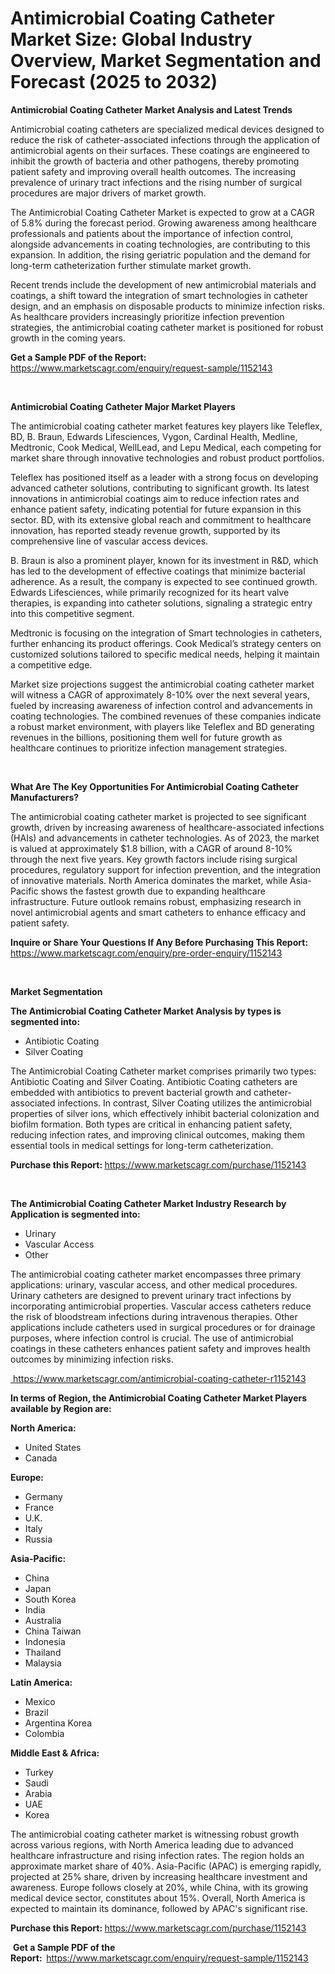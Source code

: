 <p><h1>Antimicrobial Coating Catheter Market Size: Global Industry Overview, Market Segmentation and Forecast (2025 to 2032)</h1></p><p><strong>Antimicrobial Coating Catheter Market Analysis and Latest Trends</strong></p>
<p><p>Antimicrobial coating catheters are specialized medical devices designed to reduce the risk of catheter-associated infections through the application of antimicrobial agents on their surfaces. These coatings are engineered to inhibit the growth of bacteria and other pathogens, thereby promoting patient safety and improving overall health outcomes. The increasing prevalence of urinary tract infections and the rising number of surgical procedures are major drivers of market growth.</p><p>The Antimicrobial Coating Catheter Market is expected to grow at a CAGR of 5.8% during the forecast period. Growing awareness among healthcare professionals and patients about the importance of infection control, alongside advancements in coating technologies, are contributing to this expansion. In addition, the rising geriatric population and the demand for long-term catheterization further stimulate market growth. </p><p>Recent trends include the development of new antimicrobial materials and coatings, a shift toward the integration of smart technologies in catheter design, and an emphasis on disposable products to minimize infection risks. As healthcare providers increasingly prioritize infection prevention strategies, the antimicrobial coating catheter market is positioned for robust growth in the coming years.</p></p>
<p><strong>Get a Sample PDF of the Report:&nbsp;</strong> <a href="https://www.marketscagr.com/enquiry/request-sample/1152143?utm_campaign=2031&utm_medium=2&utm_source=Github&utm_content=ia&utm_term=14042025&utm_id=antimicrobial-coating-catheter">https://www.marketscagr.com/enquiry/request-sample/1152143</a></p>
<p>&nbsp;</p>
<p><strong>Antimicrobial Coating Catheter Major Market Players</strong></p>
<p><p>The antimicrobial coating catheter market features key players like Teleflex, BD, B. Braun, Edwards Lifesciences, Vygon, Cardinal Health, Medline, Medtronic, Cook Medical, WellLead, and Lepu Medical, each competing for market share through innovative technologies and robust product portfolios.</p><p>Teleflex has positioned itself as a leader with a strong focus on developing advanced catheter solutions, contributing to significant growth. Its latest innovations in antimicrobial coatings aim to reduce infection rates and enhance patient safety, indicating potential for future expansion in this sector. BD, with its extensive global reach and commitment to healthcare innovation, has reported steady revenue growth, supported by its comprehensive line of vascular access devices.</p><p>B. Braun is also a prominent player, known for its investment in R&D, which has led to the development of effective coatings that minimize bacterial adherence. As a result, the company is expected to see continued growth. Edwards Lifesciences, while primarily recognized for its heart valve therapies, is expanding into catheter solutions, signaling a strategic entry into this competitive segment.</p><p>Medtronic is focusing on the integration of Smart technologies in catheters, further enhancing its product offerings. Cook Medical’s strategy centers on customized solutions tailored to specific medical needs, helping it maintain a competitive edge.</p><p>Market size projections suggest the antimicrobial coating catheter market will witness a CAGR of approximately 8-10% over the next several years, fueled by increasing awareness of infection control and advancements in coating technologies. The combined revenues of these companies indicate a robust market environment, with players like Teleflex and BD generating revenues in the billions, positioning them well for future growth as healthcare continues to prioritize infection management strategies.</p></p>
<p>&nbsp;</p>
<p><strong>What Are The Key Opportunities For Antimicrobial Coating Catheter Manufacturers?</strong></p>
<p><p>The antimicrobial coating catheter market is projected to see significant growth, driven by increasing awareness of healthcare-associated infections (HAIs) and advancements in catheter technologies. As of 2023, the market is valued at approximately $1.8 billion, with a CAGR of around 8-10% through the next five years. Key growth factors include rising surgical procedures, regulatory support for infection prevention, and the integration of innovative materials. North America dominates the market, while Asia-Pacific shows the fastest growth due to expanding healthcare infrastructure. Future outlook remains robust, emphasizing research in novel antimicrobial agents and smart catheters to enhance efficacy and patient safety.</p></p>
<p><strong>Inquire or Share Your Questions If Any Before Purchasing This Report:</strong> <a href="https://www.marketscagr.com/enquiry/pre-order-enquiry/1152143?utm_campaign=2031&utm_medium=2&utm_source=Github&utm_content=ia&utm_term=14042025&utm_id=antimicrobial-coating-catheter">https://www.marketscagr.com/enquiry/pre-order-enquiry/1152143</a></p>
<p>&nbsp;</p>
<p><strong>Market Segmentation</strong></p>
<p><strong>The Antimicrobial Coating Catheter Market Analysis by types is segmented into:</strong></p>
<p><ul><li>Antibiotic Coating</li><li>Silver Coating</li></ul></p>
<p><p>The Antimicrobial Coating Catheter market comprises primarily two types: Antibiotic Coating and Silver Coating. Antibiotic Coating catheters are embedded with antibiotics to prevent bacterial growth and catheter-associated infections. In contrast, Silver Coating utilizes the antimicrobial properties of silver ions, which effectively inhibit bacterial colonization and biofilm formation. Both types are critical in enhancing patient safety, reducing infection rates, and improving clinical outcomes, making them essential tools in medical settings for long-term catheterization.</p></p>
<p><strong>Purchase this Report:&nbsp;</strong><a href="https://www.marketscagr.com/purchase/1152143?utm_campaign=2031&utm_medium=2&utm_source=Github&utm_content=ia&utm_term=14042025&utm_id=antimicrobial-coating-catheter">https://www.marketscagr.com/purchase/1152143</a></p>
<p>&nbsp;</p>
<p><strong>The Antimicrobial Coating Catheter Market Industry Research by Application is segmented into:</strong></p>
<p><ul><li>Urinary</li><li>Vascular Access</li><li>Other</li></ul></p>
<p><p>The antimicrobial coating catheter market encompasses three primary applications: urinary, vascular access, and other medical procedures. Urinary catheters are designed to prevent urinary tract infections by incorporating antimicrobial properties. Vascular access catheters reduce the risk of bloodstream infections during intravenous therapies. Other applications include catheters used in surgical procedures or for drainage purposes, where infection control is crucial. The use of antimicrobial coatings in these catheters enhances patient safety and improves health outcomes by minimizing infection risks.</p></p>
<p><a href="https://www.marketscagr.com/antimicrobial-coating-catheter-r1152143?utm_campaign=2031&utm_medium=2&utm_source=Github&utm_content=ia&utm_term=14042025&utm_id=antimicrobial-coating-catheter">&nbsp;https://www.marketscagr.com/antimicrobial-coating-catheter-r1152143</a></p>
<p><strong>In terms of Region, the Antimicrobial Coating Catheter Market Players available by Region are:</strong></p>
<p>
    <p> <strong> North America: </strong>
        <ul>
            <li>United States</li>
            <li>Canada</li>
        </ul>
        </p> 
    <p> <strong> Europe: </strong>
        <ul>
            <li>Germany</li>
            <li>France</li>
            <li>U.K.</li>
            <li>Italy</li>
            <li>Russia</li>
        </ul>
        </p> 
    <p> <strong> Asia-Pacific: </strong>
        <ul>
            <li>China</li>
            <li>Japan</li>
            <li>South Korea</li>
            <li>India</li>
            <li>Australia</li>
            <li>China Taiwan</li>
            <li>Indonesia</li>
            <li>Thailand</li>
            <li>Malaysia</li>
        </ul>
        </p> 
    <p> <strong> Latin America: </strong>
        <ul>
            <li>Mexico</li>
            <li>Brazil</li>
            <li>Argentina Korea</li>
            <li>Colombia</li>
        </ul>
        </p> 
    <p> <strong> Middle East & Africa: </strong>
        <ul>
            <li>Turkey</li>
            <li>Saudi</li>
            <li>Arabia</li>
            <li>UAE</li>
            <li>Korea</li>
        </ul>
    </p>
    </p>
<p><p>The antimicrobial coating catheter market is witnessing robust growth across various regions, with North America leading due to advanced healthcare infrastructure and rising infection rates. The region holds an approximate market share of 40%. Asia-Pacific (APAC) is emerging rapidly, projected at 25% share, driven by increasing healthcare investment and awareness. Europe follows closely at 20%, while China, with its growing medical device sector, constitutes about 15%. Overall, North America is expected to maintain its dominance, followed by APAC's significant rise.</p></p>
<p><strong>Purchase this Report: </strong><a href="https://www.marketscagr.com/purchase/1152143?utm_campaign=2031&utm_medium=2&utm_source=Github&utm_content=ia&utm_term=14042025&utm_id=antimicrobial-coating-catheter">https://www.marketscagr.com/purchase/1152143</a></p>
<p>&nbsp;<strong>Get a Sample PDF of the Report:&nbsp;&nbsp;</strong><a href="https://www.marketscagr.com/enquiry/request-sample/1152143?utm_campaign=2031&utm_medium=2&utm_source=Github&utm_content=ia&utm_term=14042025&utm_id=antimicrobial-coating-catheter">https://www.marketscagr.com/enquiry/request-sample/1152143</a></p>
<p><strong></strong></p>
<p><p></p><p></p><p></p></p>